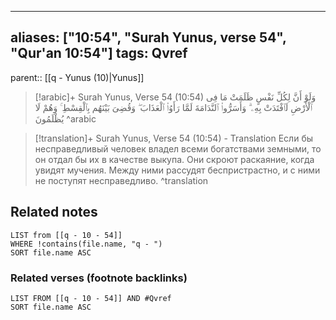 
---
aliases: ["10:54", "Surah Yunus, verse 54", "Qur'an 10:54"]
tags: Qvref
---

parent:: [[q - Yunus (10)|Yunus]]

> [!arabic]+ Surah Yunus, Verse 54 (10:54)
> <span class="quran-arabic">وَلَوْ أَنَّ لِكُلِّ نَفْسٍ ظَلَمَتْ مَا فِى ٱلْأَرْضِ لَٱفْتَدَتْ بِهِۦ ۗ وَأَسَرُّوا۟ ٱلنَّدَامَةَ لَمَّا رَأَوُا۟ ٱلْعَذَابَ ۖ وَقُضِىَ بَيْنَهُم بِٱلْقِسْطِ ۚ وَهُمْ لَا يُظْلَمُونَ</span>
^arabic

> [!translation]+ Surah Yunus, Verse 54 (10:54) - Translation
> Если бы несправедливый человек владел всеми богатствами земными, то он отдал бы их в качестве выкупа. Они скроют раскаяние, когда увидят мучения. Между ними рассудят беспристрастно, и с ними не поступят несправедливо.
^translation



## Related notes
```dataview
LIST from [[q - 10 - 54]]
WHERE !contains(file.name, "q - ")
SORT file.name ASC
```

### Related verses (footnote backlinks)
```dataview
LIST FROM [[q - 10 - 54]] AND #Qvref
SORT file.name ASC
```

